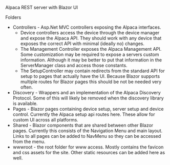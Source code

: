Alpaca REST server with Blazor UI

Folders
* Controllers - Asp.Net MVC controllers exposing the Alpaca interfaces.
  *  Device controllers access the device through the device manager and expose the Alpaca API. They should work with any device that exposes the correct API with minimal (ideally no) changes.
  * The Management Controller exposes the Alpaca Management API. Some customization may be required to expose a servers custom information. Although it may be better to put that information in the ServerManager class and access those constants.
  * The SetupController may contain redirects from the standard API for setup to pages that actually have the UI. Because Blazor supports multiple routes for Blazor pages this should be not be needed very often.
* Discovery - Wrappers and an implementation of the Alpaca Discovery Protocol. Some of this will likely be removed when the discovery library is available. 
* Pages - Blazor pages containing device setup, server setup and device control. Currently the Alpaca setup api routes here. These allow for custom UI across all platforms.
* Shared - Blazor components that are shared between other Blazor pages. Currently this consists of the Navigation Menu and main layout. Links to all pages can be added to NavMenu so they can be accessed from the menu.
* wwwroot - the root folder for www access. Mostly contains the favicon and css assets for the site. Other static resources can be added here as well.